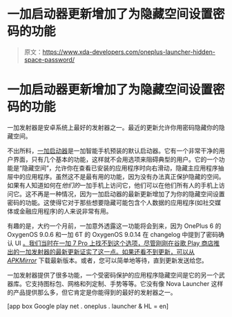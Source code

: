 # 一加启动器更新增加了为隐藏空间设置密码的功能

> 原文：<https://www.xda-developers.com/oneplus-launcher-hidden-space-password/>

# 一加启动器更新增加了为隐藏空间设置密码的功能

一加发射器是安卓系统上最好的发射器之一。最近的更新允许你用密码隐藏你的隐藏空间。

不出所料，[一加启动器](https://www.xda-developers.com/oneplus-launcher-oxygenos-save-parking-location/)是一加智能手机预装的默认启动器。它有一个非常干净的用户界面，只有几个基本的功能，这样就不会用选项来阻碍典型的用户。它的一个功能是“隐藏空间”，允许你在查看已安装的应用程序时向右滑动，隐藏主应用程序抽屉中的应用程序。虽然这不是最有用的功能，因为没有办法真正保护隐藏的空间。如果有人知道如何在*他们的*一加手机上访问它，他们可以在他们所有人的手机上访问它。这不再是一种情况，因为一加启动器的最新更新增加了为你的隐藏空间设置密码的功能。这使得它对于那些想要隐藏可能包含个人数据的应用程序(如社交媒体或金融应用程序)的人来说非常有用。

有趣的是，大约一个月前，一加意外透露这一功能将会到来，因为 OnePlus 6 的 OxygenOS 9.0.6 和一加 6T 的 OxygenOS 9.0.14 在 changelog 中提到了密码确认 UI [。我们当时在一加 7 Pro 上找不到这个选项，尽管刚刚在谷歌 Play 商店推出的一加发射器的最新更新证实了这一点。如果还看不到更新，可以从](https://www.xda-developers.com/oneplus-6-oneplus-6t-oxygenos-9014-906/) [*APKMirror*](https://www.apkmirror.com/apk/oneplus-ltd/oneplus-launcher-2/) 下载最新版本。或者，您可以简单地等待，直到更新发送给您。

一加发射器提供了很多功能，一个受密码保护的应用程序隐藏空间是它的另一个武器库。它支持图标包、网格和列定制、手势等等。它没有像 Nova Launcher 这样的产品提供那么多，但它肯定是你能得到的最好的发射器之一。

[app box Google play net . oneplus . launcher & HL = en]